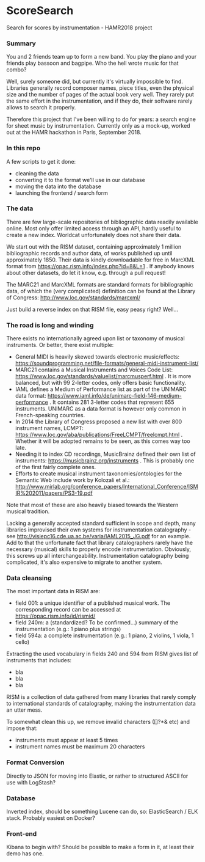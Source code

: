 # ScoreSearch
Search for scores by instrumentation - HAMR2018 project

### Summary
You and 2 friends team up to form a new band. You play the piano and your friends play bassoon and bagpipe. Who the hell wrote music for that combo? 

Well, surely someone did, but currently it's virtually impossible to find. Libraries generally record composer names, piece titles, even the physical size and the number of pages of the actual book very well. They rarely put the same effort in the instrumentation, and if they do, their software rarely allows to search it properly.

Therefore this project that I've been willing to do for years: a search engine for sheet music by instrumentation. Currently only as a mock-up, worked out at the HAMR hackathon in Paris, September 2018.

### In this repo
A few scripts to get it done:
* cleaning the data
* converting it to the format we'll use in our database
* moving the data into the database
* launching the frontend / search form

### The data
There are few large-scale repositories of bibliographic data readily available online. Most only offer limited access through an API, hardly useful to create a new index. Worldcat unfortunately does not share their data.

We start out with the RISM dataset, containing approximately 1 million bibliographic records and author data, of works published up until approximately 1850. Their data is kindly downloadable for free in MarcXML format from https://opac.rism.info/index.php?id=8&L=1 . If anybody knows about other datasets, do let it know, e.g. through a pull request!

The MARC21 and MarcXML formats are standard formats for bibliographic data, of which the (very complicated) definition can be found at the Library of Congress: http://www.loc.gov/standards/marcxml/

Just build a reverse index on that RISM file, easy peasy right? Well...

### The road is long and winding
There exists no internationally agreed upon list or taxonomy of musical instruments. Or better, there exist multiple: 
* General MIDI is heavily skewed towards electronic music/effects: https://soundprogramming.net/file-formats/general-midi-instrument-list/
* MARC21 contains a Musical Instruments and Voices Code List: https://www.loc.gov/standards/valuelist/marcmusperf.html . It is more balanced, but with 99 2-letter codes, only offers basic functionality.
* IAML defines a Medium of Performance list as part of the UNIMARC data format: https://www.iaml.info/de/unimarc-field-146-medium-performance . It contains 281 3-letter codes that represent 655 instruments. UNIMARC as a data format is however only common in French-speaking countries.
* In 2014 the Library of Congress proposed a new list with over 800 instrument names, LCMPT: https://www.loc.gov/aba/publications/FreeLCMPT/freelcmpt.html . Whether it will be adopted remains to be seen, as this comes way too late.
* Needing it to index CD recordings, MusicBrainz defined their own list of instruments: https://musicbrainz.org/instruments . This is probably one of the first fairly complete ones. 
* Efforts to create musical instrument taxonomies/ontologies for the Semantic Web include work by Kolozali et al.: http://www.mirlab.org/conference_papers/International_Conference/ISMIR%202011/papers/PS3-19.pdf

Note that most of these are also heavily biased towards the Western musical tradition.

Lacking a generally accepted standard sufficient in scope and depth, many libraries improvised their own systems for instrumentation catalography - see http://visiepc16.cde.ua.ac.be/varia/IAML2015_JG.pdf for an example. Add to that the unfortunate fact that library catalographers rarely have the necessary (musical) skills to properly encode instrumentation. Obviously, this screws up all interchangeability. Instrumentation catalography being complicated, it's also expensive to migrate to another system.

### Data cleansing
The most important data in RISM are:
* field 001: a unique identifier of a published musical work. The corresponding record can be accessed at https://opac.rism.info/id/rismid/<UUID>
* field 240m: a (standardized? To be confirmed...) summary of the instrumentation (e.g.: 1 piano plus strings)
* field 594a: a complete instrumentation (e.g.: 1 piano, 2 violins, 1 viola, 1 cello)

Extracting the used vocabulary in fields 240 and 594 from RISM gives list of instruments that includes:
* bla
* bla
* bla

RISM is a collection of data gathered from many libraries that rarely comply to international standards of catalography, making the instrumentation data an utter mess. 

To somewhat clean this up, we remove invalid characters (\[\]?\*\& etc) and impose that:
* instruments must appear at least 5 times 
* instrument names must be maximum 20 characters

### Format Conversion
Directly to JSON for moving into Elastic, or rather to structured ASCII for use with LogStash?

### Database
Inverted index, should be something Lucene can do, so: ElasticSearch / ELK stack. Probably easiest on Docker?

### Front-end
Kibana to begin with? Should be possible to make a form in it, at least their demo has one.
